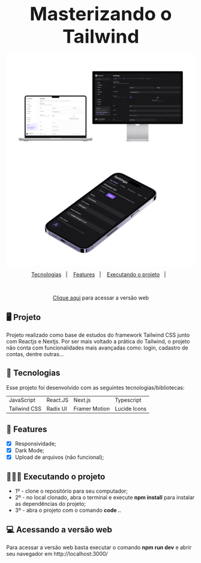 <strong style="text-align: center; display: block; font-size: 50px">Masterizando o Tailwind</strong>
<div style="display: flex; align-items: center; justify-content: center; flex-wrap: wrap">
<img src="./public/mockup-desktop.png" width="600px"/>
<img src="./public/mockup-mobile.png" width="600px"/>
</div>

<p align="center">
  <a href="#-tecnologias">Tecnologias</a>&nbsp;&nbsp;&nbsp;|&nbsp;&nbsp;&nbsp;
  <a href="#-features">Features</a>&nbsp;&nbsp;&nbsp;|&nbsp;&nbsp;&nbsp;
  <a href="#-executando-o-projeto">Executando o projeto</a>&nbsp;&nbsp;&nbsp;|&nbsp;&nbsp;&nbsp;
</p>

<br>

<p align="center">
  <a href="https://masterizando-tailwind-eta.vercel.app/" target="_blank">Clique aqui</a> para acessar a versão web
</p>

## 🖥️ Projeto

Projeto realizado como base de estudos do framework Tailwind CSS junto com Reactjs e Nextjs. Por ser mais voltado a prática do Tailwind, o projeto não conta com funcionalidades mais avançadas como: login, cadastro de contas, dentre outras...

## 📲 Tecnologias

Esse projeto foi desenvolvido com as seguintes tecnologias/bibliotecas:

<table border="0">
 <tr>
<td> JavaScript</td>
<td> React.JS</td>
<td> Next.js</td>
<td> Typescript</td>
 </tr>
 <tr>
<td> Tailwind CSS</td>
<td> Radix UI</td>
<td> Framer Motion</td>
<td> Lucide Icons</td>

 </tr>
</table>

## 🌟 Features

-   [x] Responsividade;
-   [x] Dark Mode;
-   [x] Upload de arquivos (não funcional);

## 👨🏻‍💻 Executando o projeto

- 1º - clone o repositório para seu computador;
- 2º - no local clonado, abra o terminal e execute **npm install** para instalar as dependências do projeto;
- 3º - abra o projeto com o comando **code .**.

## 💻 Acessando a versão web

Para acessar a versão web basta executar o comando **npm run dev** e abrir seu navegador em http://localhost:3000/
